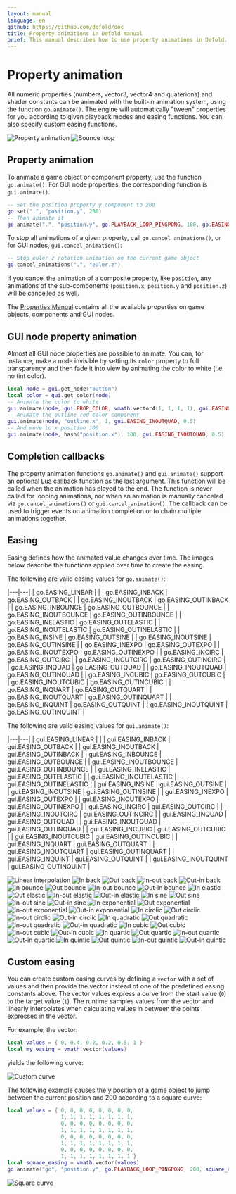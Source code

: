 ```yaml
---
layout: manual
language: en
github: https://github.com/defold/doc
title: Property animations in Defold manual
brief: This manual describes how to use property animations in Defold.
---
```


# Property animation

All numeric properties (numbers, vector3, vector4 and quaterions) and shader constants can be animated with the built-in animation system, using the function `go.animate()`. The engine will automatically "tween" properties for you according to given playback modes and easing functions. You can also specify custom easing functions.

  ![Property animation](../images/animation/property_animation.png)
  ![Bounce loop](../images/animation/bounce.gif)

## Property animation

To animate a game object or component property, use the function `go.animate()`. For GUI node properties, the corresponding function is `gui.animate()`.

```lua
-- Set the position property y component to 200
go.set(".", "position.y", 200)
-- Then animate it
go.animate(".", "position.y", go.PLAYBACK_LOOP_PINGPONG, 100, go.EASING_OUTBOUNCE, 2)
```

To stop all animations of a given property, call `go.cancel_animations()`, or for GUI nodes, `gui.cancel_animation()`:

```lua
-- Stop euler z rotation animation on the current game object
go.cancel_animations(".", "euler.z")
```

If you cancel the animation of a composite property, like `position`, any animations of the sub-components (`position.x`, `position.y` and `position.z`) will be cancelled as well.

The [Properties Manual](/manuals/properties) contains all the available properties on game objects, components and GUI nodes.

## GUI node property animation

Almost all GUI node properties are possible to animate. You can, for instance, make a node invisible by setting its `color` property to full transparency and then fade it into view by animating the color to white (i.e. no tint color).

```lua
local node = gui.get_node("button")
local color = gui.get_color(node)
-- Animate the color to white
gui.animate(node, gui.PROP_COLOR, vmath.vector4(1, 1, 1, 1), gui.EASING_INOUTQUAD, 0.5)
-- Animate the outline red color component
gui.animate(node, "outline.x", 1, gui.EASING_INOUTQUAD, 0.5)
-- And move to x position 100
gui.animate(node, hash("position.x"), 100, gui.EASING_INOUTQUAD, 0.5)
```

## Completion callbacks

The property animation functions `go.animate()` and `gui.animate()` support an optional Lua callback function as the last argument. This function will be called when the animation has played to the end. The function is never called for looping animations, nor when an animation is manually canceled via `go.cancel_animations()` or `gui.cancel_animation()`. The callback can be used to trigger events on animation completion or to chain multiple animations together.

## Easing

Easing defines how the animated value changes over time. The images below describe the functions applied over time to create the easing.

The following are valid easing values for `go.animate()`:

|---|---|
| go.EASING_LINEAR | |
| go.EASING_INBACK | go.EASING_OUTBACK |
| go.EASING_INOUTBACK | go.EASING_OUTINBACK |
| go.EASING_INBOUNCE | go.EASING_OUTBOUNCE |
| go.EASING_INOUTBOUNCE | go.EASING_OUTINBOUNCE |
| go.EASING_INELASTIC | go.EASING_OUTELASTIC |
| go.EASING_INOUTELASTIC | go.EASING_OUTINELASTIC |
| go.EASING_INSINE | go.EASING_OUTSINE |
| go.EASING_INOUTSINE | go.EASING_OUTINSINE |
| go.EASING_INEXPO | go.EASING_OUTEXPO |
| go.EASING_INOUTEXPO | go.EASING_OUTINEXPO |
| go.EASING_INCIRC | go.EASING_OUTCIRC |
| go.EASING_INOUTCIRC | go.EASING_OUTINCIRC |
| go.EASING_INQUAD | go.EASING_OUTQUAD |
| go.EASING_INOUTQUAD | go.EASING_OUTINQUAD |
| go.EASING_INCUBIC | go.EASING_OUTCUBIC |
| go.EASING_INOUTCUBIC | go.EASING_OUTINCUBIC |
| go.EASING_INQUART | go.EASING_OUTQUART |
| go.EASING_INOUTQUART | go.EASING_OUTINQUART |
| go.EASING_INQUINT | go.EASING_OUTQUINT |
| go.EASING_INOUTQUINT | go.EASING_OUTINQUINT |

The following are valid easing values for `gui.animate()`:

|---|---|
| gui.EASING_LINEAR | |
| gui.EASING_INBACK | gui.EASING_OUTBACK |
| gui.EASING_INOUTBACK | gui.EASING_OUTINBACK |
| gui.EASING_INBOUNCE | gui.EASING_OUTBOUNCE |
| gui.EASING_INOUTBOUNCE | gui.EASING_OUTINBOUNCE |
| gui.EASING_INELASTIC | gui.EASING_OUTELASTIC |
| gui.EASING_INOUTELASTIC | gui.EASING_OUTINELASTIC |
| gui.EASING_INSINE | gui.EASING_OUTSINE |
| gui.EASING_INOUTSINE | gui.EASING_OUTINSINE |
| gui.EASING_INEXPO | gui.EASING_OUTEXPO |
| gui.EASING_INOUTEXPO | gui.EASING_OUTINEXPO |
| gui.EASING_INCIRC | gui.EASING_OUTCIRC |
| gui.EASING_INOUTCIRC | gui.EASING_OUTINCIRC |
| gui.EASING_INQUAD | gui.EASING_OUTQUAD |
| gui.EASING_INOUTQUAD | gui.EASING_OUTINQUAD |
| gui.EASING_INCUBIC | gui.EASING_OUTCUBIC |
| gui.EASING_INOUTCUBIC | gui.EASING_OUTINCUBIC |
| gui.EASING_INQUART | gui.EASING_OUTQUART |
| gui.EASING_INOUTQUART | gui.EASING_OUTINQUART |
| gui.EASING_INQUINT | gui.EASING_OUTQUINT |
| gui.EASING_INOUTQUINT | gui.EASING_OUTINQUINT |

![Linear interpolation](../images/properties/easing_linear.png)
![In back](../images/properties/easing_inback.png)
![Out back](../images/properties/easing_outback.png)
![In-out back](../images/properties/easing_inoutback.png)
![Out-in back](../images/properties/easing_outinback.png)
![In bounce](../images/properties/easing_inbounce.png)
![Out bounce](../images/properties/easing_outbounce.png)
![In-out bounce](../images/properties/easing_inoutbounce.png)
![Out-in bounce](../images/properties/easing_outinbounce.png)
![In elastic](../images/properties/easing_inelastic.png)
![Out elastic](../images/properties/easing_outelastic.png)
![In-out elastic](../images/properties/easing_inoutelastic.png)
![Out-in elastic](../images/properties/easing_outinelastic.png)
![In sine](../images/properties/easing_insine.png)
![Out sine](../images/properties/easing_outsine.png)
![In-out sine](../images/properties/easing_inoutsine.png)
![Out-in sine](../images/properties/easing_outinsine.png)
![In exponential](../images/properties/easing_inexpo.png)
![Out exponential](../images/properties/easing_outexpo.png)
![In-out exponential](../images/properties/easing_inoutexpo.png)
![Out-in exponential](../images/properties/easing_outinexpo.png)
![In circlic](../images/properties/easing_incirc.png)
![Out circlic](../images/properties/easing_outcirc.png)
![In-out circlic](../images/properties/easing_inoutcirc.png)
![Out-in circlic](../images/properties/easing_outincirc.png)
![In quadratic](../images/properties/easing_inquad.png)
![Out quadratic](../images/properties/easing_outquad.png)
![In-out quadratic](../images/properties/easing_inoutquad.png)
![Out-in quadratic](../images/properties/easing_outinquad.png)
![In cubic](../images/properties/easing_incubic.png)
![Out cubic](../images/properties/easing_outcubic.png)
![In-out cubic](../images/properties/easing_inoutcubic.png)
![Out-in cubic](../images/properties/easing_outincubic.png)
![In quartic](../images/properties/easing_inquart.png)
![Out quartic](../images/properties/easing_outquart.png)
![In-out quartic](../images/properties/easing_inoutquart.png)
![Out-in quartic](../images/properties/easing_outinquart.png)
![In quintic](../images/properties/easing_inquint.png)
![Out quintic](../images/properties/easing_outquint.png)
![In-out quintic](../images/properties/easing_inoutquint.png)
![Out-in quintic](../images/properties/easing_outinquint.png)

## Custom easing

You can create custom easing curves by defining a `vector` with a set of values and then provide the vector instead of one of the predefined easing constants above. The vector values express a curve from the start value (`0`) to the target value (`1`). The runtime samples values from the vector and linearly interpolates when calculating values in between the points expressed in the vector.

For example, the vector:

```lua
local values = { 0, 0.4, 0.2, 0.2, 0.5. 1 }
local my_easing = vmath.vector(values)
```

yields the following curve:

![Custom curve](../images/animation/custom_curve.png)

The following example causes the y position of a game object to jump between the current position and 200 according to a square curve:

```lua
local values = { 0, 0, 0, 0, 0, 0, 0, 0,
                 1, 1, 1, 1, 1, 1, 1, 1,
                 0, 0, 0, 0, 0, 0, 0, 0,
                 1, 1, 1, 1, 1, 1, 1, 1,
                 0, 0, 0, 0, 0, 0, 0, 0,
                 1, 1, 1, 1, 1, 1, 1, 1,
                 0, 0, 0, 0, 0, 0, 0, 0,
                 1, 1, 1, 1, 1, 1, 1, 1 }
local square_easing = vmath.vector(values)
go.animate("go", "position.y", go.PLAYBACK_LOOP_PINGPONG, 200, square_easing, 2.0)
```

![Square curve](../images/animation/square_curve.png)
